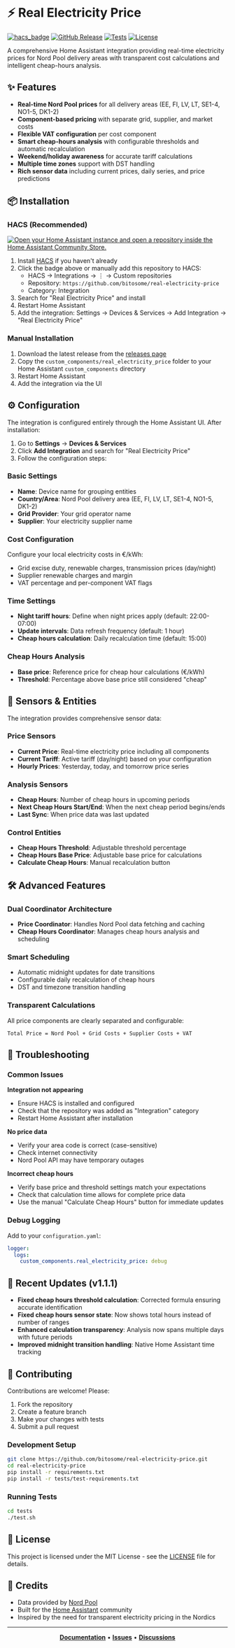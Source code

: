 # ⚡ Real Electricity Price

[![hacs_badge](https://img.shields.io/badge/HACS-Custom-41BDF5.svg)](https://github.com/custom-components/hacs)
[![GitHub Release][releases-shield]][releases]
[![Tests](https://github.com/bitosome/real-electricity-price/actions/workflows/test.yml/badge.svg)](https://github.com/bitosome/real-electricity-price/actions/workflows/test.yml)
[![License][license-shield]](LICENSE)

A comprehensive Home Assistant integration providing real-time electricity prices for Nord Pool delivery areas with transparent cost calculations and intelligent cheap-hours analysis.

## ✨ Features

- **Real-time Nord Pool prices** for all delivery areas (EE, FI, LV, LT, SE1-4, NO1-5, DK1-2)
- **Component-based pricing** with separate grid, supplier, and market costs
- **Flexible VAT configuration** per cost component
- **Smart cheap-hours analysis** with configurable thresholds and automatic recalculation
- **Weekend/holiday awareness** for accurate tariff calculations
- **Multiple time zones** support with DST handling
- **Rich sensor data** including current prices, daily series, and price predictions

## 📦 Installation

### HACS (Recommended)

[![Open your Home Assistant instance and open a repository inside the Home Assistant Community Store.](https://my.home-assistant.io/badges/hacs_repository.svg)](https://my.home-assistant.io/redirect/hacs_repository/?owner=bitosome&repository=real-electricity-price&category=integration)

1. Install [HACS](https://hacs.xyz) if you haven't already
2. Click the badge above or manually add this repository to HACS:
   - HACS → Integrations → ⋮ → Custom repositories
   - Repository: `https://github.com/bitosome/real-electricity-price`
   - Category: Integration
3. Search for "Real Electricity Price" and install
4. Restart Home Assistant
5. Add the integration: Settings → Devices & Services → Add Integration → "Real Electricity Price"

### Manual Installation

1. Download the latest release from the [releases page][releases]
2. Copy the `custom_components/real_electricity_price` folder to your Home Assistant `custom_components` directory
3. Restart Home Assistant
4. Add the integration via the UI

## ⚙️ Configuration

The integration is configured entirely through the Home Assistant UI. After installation:

1. Go to **Settings** → **Devices & Services**
2. Click **Add Integration** and search for "Real Electricity Price"
3. Follow the configuration steps:

### Basic Settings
- **Name**: Device name for grouping entities
- **Country/Area**: Nord Pool delivery area (EE, FI, LV, LT, SE1-4, NO1-5, DK1-2)
- **Grid Provider**: Your grid operator name
- **Supplier**: Your electricity supplier name

### Cost Configuration
Configure your local electricity costs in €/kWh:
- Grid excise duty, renewable charges, transmission prices (day/night)
- Supplier renewable charges and margin
- VAT percentage and per-component VAT flags

### Time Settings
- **Night tariff hours**: Define when night prices apply (default: 22:00-07:00)
- **Update intervals**: Data refresh frequency (default: 1 hour)
- **Cheap hours calculation**: Daily recalculation time (default: 15:00)

### Cheap Hours Analysis
- **Base price**: Reference price for cheap hour calculations (€/kWh)
- **Threshold**: Percentage above base price still considered "cheap"

## 🔧 Sensors & Entities

The integration provides comprehensive sensor data:

### Price Sensors
- **Current Price**: Real-time electricity price including all components
- **Current Tariff**: Active tariff (day/night) based on your configuration
- **Hourly Prices**: Yesterday, today, and tomorrow price series

### Analysis Sensors  
- **Cheap Hours**: Number of cheap hours in upcoming periods
- **Next Cheap Hours Start/End**: When the next cheap period begins/ends
- **Last Sync**: When price data was last updated

### Control Entities
- **Cheap Hours Threshold**: Adjustable threshold percentage
- **Cheap Hours Base Price**: Adjustable base price for calculations
- **Calculate Cheap Hours**: Manual recalculation button

## 🛠️ Advanced Features

### Dual Coordinator Architecture
- **Price Coordinator**: Handles Nord Pool data fetching and caching
- **Cheap Hours Coordinator**: Manages cheap hours analysis and scheduling

### Smart Scheduling
- Automatic midnight updates for date transitions
- Configurable daily recalculation of cheap hours
- DST and timezone transition handling

### Transparent Calculations
All price components are clearly separated and configurable:
```
Total Price = Nord Pool + Grid Costs + Supplier Costs + VAT
```

## 🐛 Troubleshooting

### Common Issues

**Integration not appearing**
- Ensure HACS is installed and configured
- Check that the repository was added as "Integration" category
- Restart Home Assistant after installation

**No price data**
- Verify your area code is correct (case-sensitive)
- Check internet connectivity
- Nord Pool API may have temporary outages

**Incorrect cheap hours**
- Verify base price and threshold settings match your expectations
- Check that calculation time allows for complete price data
- Use the manual "Calculate Cheap Hours" button for immediate updates

### Debug Logging
Add to your `configuration.yaml`:
```yaml
logger:
  logs:
    custom_components.real_electricity_price: debug
```

## 🔄 Recent Updates (v1.1.1)

- **Fixed cheap hours threshold calculation**: Corrected formula ensuring accurate identification
- **Fixed cheap hours sensor state**: Now shows total hours instead of number of ranges
- **Enhanced calculation transparency**: Analysis now spans multiple days with future periods
- **Improved midnight transition handling**: Native Home Assistant time tracking

## 🤝 Contributing

Contributions are welcome! Please:

1. Fork the repository
2. Create a feature branch
3. Make your changes with tests
4. Submit a pull request

### Development Setup
```bash
git clone https://github.com/bitosome/real-electricity-price.git
cd real-electricity-price
pip install -r requirements.txt
pip install -r tests/test-requirements.txt
```

### Running Tests
```bash
cd tests
./test.sh
```

## 📄 License

This project is licensed under the MIT License - see the [LICENSE](LICENSE) file for details.

## 🙏 Credits

- Data provided by [Nord Pool](https://www.nordpoolgroup.com/)
- Built for the [Home Assistant](https://www.home-assistant.io/) community
- Inspired by the need for transparent electricity pricing in the Nordics

---

<div align="center">

**[Documentation](https://github.com/bitosome/real-electricity-price/wiki)** • 
**[Issues](https://github.com/bitosome/real-electricity-price/issues)** • 
**[Discussions](https://github.com/bitosome/real-electricity-price/discussions)**

</div>

[releases-shield]: https://img.shields.io/github/v/release/bitosome/real-electricity-price?style=flat-square
[releases]: https://github.com/bitosome/real-electricity-price/releases
[license-shield]: https://img.shields.io/github/license/bitosome/real-electricity-price?style=flat-square